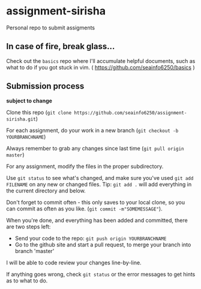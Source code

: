 # assignment-sirisha
Personal repo to submit assigments

## In case of fire, break glass...

Check out the `basics` repo where I'll accumulate helpful documents, such as what to do if you got stuck in vim.  ( https://github.com/seainfo6250/basics )

## Submission process 

**subject to change**

Clone this repo (`git clone https://github.com/seainfo6250/assignment-sirisha.git`)

For each assignment, do your work in a new branch (`git checkout -b YOURBRANCHNAME`)

Always remember to grab any changes since last time (`git pull origin master`)

For any assignment, modify the files in the proper subdirectory.

Use `git status` to see what's changed, and make sure you've used `git add FILENAME` on any new or changed files.  Tip: `git add .` will add everything in the current directory and below.

Don't forget to commit often - this only saves to your local clone, so you can commit as often as you like.  (`git commit -m"SOMEMESSAGE"`).  

When you're done, and everything has been added and committed, there are two steps left:

* Send your code to the repo:  `git push origin YOURBRANCHNAME`
* Go to the github site and start a pull request, to merge your branch into branch 'master'

I will be able to code review your changes line-by-line.  

If anything goes wrong, check `git status` or the error messages to get hints as to what to do. 


